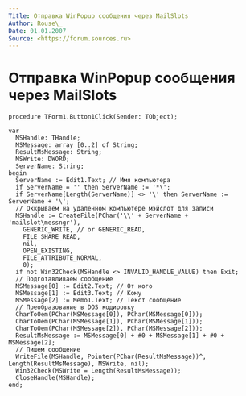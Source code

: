 ```yaml
---
Title: Отправка WinPopup сообщения через MailSlots
Author: Rouse\_
Date: 01.01.2007
Source: <https://forum.sources.ru>
---
```



Отправка WinPopup сообщения через MailSlots
===========================================

    procedure TForm1.Button1Click(Sender: TObject);
     
    var
      MSHandle: THandle;
      MSMessage: array [0..2] of String;
      ResultMsMessage: String;
      MSWrite: DWORD;
      ServerName: String;
    begin
      ServerName := Edit1.Text; // Имя компьютера
      if ServerName = '' then ServerName := '*\';
      if ServerName[Length(ServerName)] <> '\' then ServerName := ServerName + '\';
      // Оккрываем на удаленном компьютере мэйслот для записи
      MSHandle := CreateFile(PChar('\\' + ServerName + 'mailslot\messngr'),
        GENERIC_WRITE, // or GENERIC_READ,
        FILE_SHARE_READ,
        nil,
        OPEN_EXISTING,
        FILE_ATTRIBUTE_NORMAL,
        0);
      if not Win32Check(MSHandle <> INVALID_HANDLE_VALUE) then Exit;
      // Подготавливаем сообщение
      MSMessage[0] := Edit2.Text; // От кого
      MSMessage[1] := Edit3.Text; // Кому
      MSMessage[2] := Memo1.Text; // Текст сообщение
      // Преобразование в DOS кодировку
      CharToOem(PChar(MSMessage[0]), PChar(MSMessage[0]));
      CharToOem(PChar(MSMessage[1]), PChar(MSMessage[1]));
      CharToOem(PChar(MSMessage[2]), PChar(MSMessage[2]));
      ResultMsMessage := MSMessage[0] + #0 + MSMessage[1] + #0 + MSMessage[2];
      // Пишем сообщение
      WriteFile(MSHandle, Pointer(PChar(ResultMsMessage))^, Length(ResultMsMessage), MSWrite, nil);
      Win32Check(MSWrite = Length(ResultMsMessage));
      CloseHandle(MSHandle);
    end;


